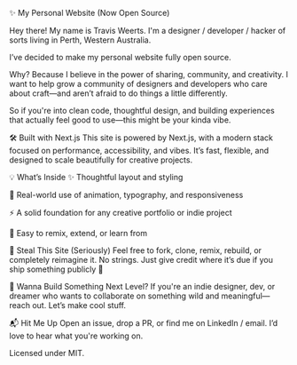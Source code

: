 ✨ My Personal Website (Now Open Source)

Hey there! My name is Travis Weerts. I'm a designer / developer / hacker of sorts living in Perth, Western Australia.

I’ve decided to make my personal website fully open source.

Why?
Because I believe in the power of sharing, community, and creativity. I want to help grow a community of designers and developers who care about craft—and aren’t afraid to do things a little differently.

So if you're into clean code, thoughtful design, and building experiences that actually feel good to use—this might be your kinda vibe.

🛠 Built with Next.js
This site is powered by Next.js, with a modern stack focused on performance, accessibility, and vibes.
It’s fast, flexible, and designed to scale beautifully for creative projects.

💡 What’s Inside
✨ Thoughtful layout and styling

🎨 Real-world use of animation, typography, and responsiveness

⚡ A solid foundation for any creative portfolio or indie project

🧩 Easy to remix, extend, or learn from

👐 Steal This Site (Seriously)
Feel free to fork, clone, remix, rebuild, or completely reimagine it.
No strings. Just give credit where it’s due if you ship something publicly 🙏

🚀 Wanna Build Something Next Level?
If you're an indie designer, dev, or dreamer who wants to collaborate on something wild and meaningful—reach out.
Let’s make cool stuff.

📬 Hit Me Up
Open an issue, drop a PR, or find me on LinkedIn / email. I’d love to hear what you're working on.

Licensed under MIT.

